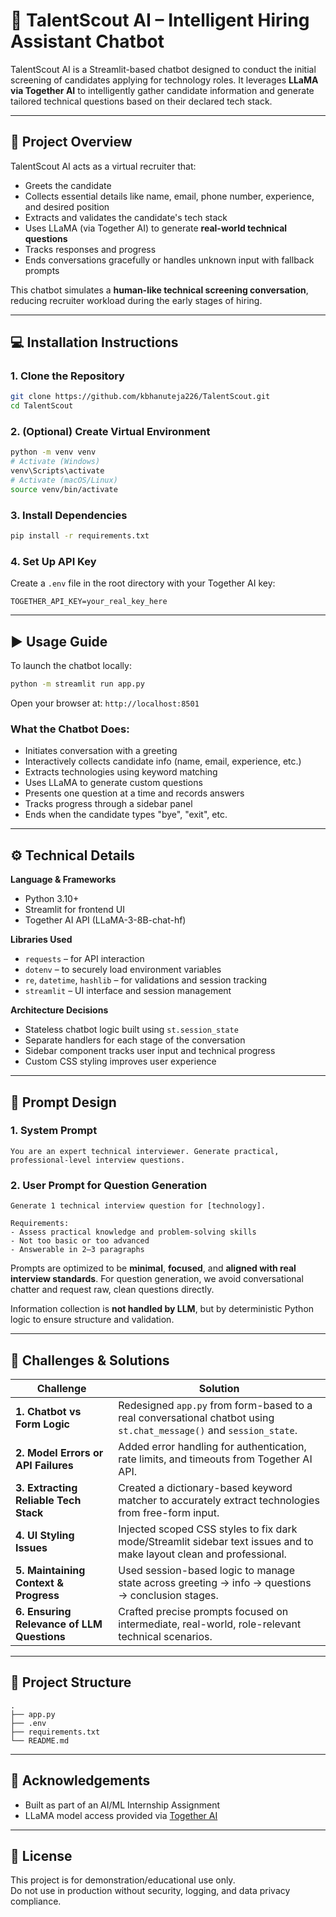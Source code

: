 # 🤖 TalentScout AI – Intelligent Hiring Assistant Chatbot

TalentScout AI is a Streamlit-based chatbot designed to conduct the initial screening of candidates applying for technology roles. It leverages **LLaMA via Together AI** to intelligently gather candidate information and generate tailored technical questions based on their declared tech stack.

---

## 📌 Project Overview

TalentScout AI acts as a virtual recruiter that:

- Greets the candidate
- Collects essential details like name, email, phone number, experience, and desired position
- Extracts and validates the candidate's tech stack
- Uses LLaMA (via Together AI) to generate **real-world technical questions**
- Tracks responses and progress
- Ends conversations gracefully or handles unknown input with fallback prompts

This chatbot simulates a **human-like technical screening conversation**, reducing recruiter workload during the early stages of hiring.

---

## 💻 Installation Instructions

### 1. Clone the Repository

```bash
git clone https://github.com/kbhanuteja226/TalentScout.git
cd TalentScout
```

### 2. (Optional) Create Virtual Environment

```bash
python -m venv venv
# Activate (Windows)
venv\Scripts\activate
# Activate (macOS/Linux)
source venv/bin/activate
```

### 3. Install Dependencies

```bash
pip install -r requirements.txt
```

### 4. Set Up API Key

Create a `.env` file in the root directory with your Together AI key:

```env
TOGETHER_API_KEY=your_real_key_here
```

---

## ▶️ Usage Guide

To launch the chatbot locally:

```bash
python -m streamlit run app.py
```

Open your browser at: `http://localhost:8501`

### What the Chatbot Does:
- Initiates conversation with a greeting
- Interactively collects candidate info (name, email, experience, etc.)
- Extracts technologies using keyword matching
- Uses LLaMA to generate custom questions
- Presents one question at a time and records answers
- Tracks progress through a sidebar panel
- Ends when the candidate types "bye", "exit", etc.

---

## ⚙️ Technical Details

**Language & Frameworks**
- Python 3.10+
- Streamlit for frontend UI
- Together AI API (LLaMA-3-8B-chat-hf)

**Libraries Used**
- `requests` – for API interaction  
- `dotenv` – to securely load environment variables  
- `re`, `datetime`, `hashlib` – for validations and session tracking  
- `streamlit` – UI interface and session management  

**Architecture Decisions**
- Stateless chatbot logic built using `st.session_state`
- Separate handlers for each stage of the conversation
- Sidebar component tracks user input and technical progress
- Custom CSS styling improves user experience

---

## 🧠 Prompt Design

### 1. **System Prompt**
```text
You are an expert technical interviewer. Generate practical, professional-level interview questions.
```

### 2. **User Prompt for Question Generation**
```text
Generate 1 technical interview question for [technology].

Requirements:
- Assess practical knowledge and problem-solving skills
- Not too basic or too advanced
- Answerable in 2–3 paragraphs
```

Prompts are optimized to be **minimal**, **focused**, and **aligned with real interview standards**. For question generation, we avoid conversational chatter and request raw, clean questions directly.

Information collection is **not handled by LLM**, but by deterministic Python logic to ensure structure and validation.

---

## 🧗 Challenges & Solutions

| Challenge | Solution |
|----------|----------|
| **1. Chatbot vs Form Logic** | Redesigned `app.py` from form-based to a real conversational chatbot using `st.chat_message()` and `session_state`. |
| **2. Model Errors or API Failures** | Added error handling for authentication, rate limits, and timeouts from Together AI API. |
| **3. Extracting Reliable Tech Stack** | Created a dictionary-based keyword matcher to accurately extract technologies from free-form input. |
| **4. UI Styling Issues** | Injected scoped CSS styles to fix dark mode/Streamlit sidebar text issues and to make layout clean and professional. |
| **5. Maintaining Context & Progress** | Used session-based logic to manage state across greeting → info → questions → conclusion stages. |
| **6. Ensuring Relevance of LLM Questions** | Crafted precise prompts focused on intermediate, real-world, role-relevant technical scenarios. |

---



## 📂 Project Structure

```
.
├── app.py
├── .env
├── requirements.txt
└── README.md
```

---

## 🙌 Acknowledgements

- Built as part of an AI/ML Internship Assignment  
- LLaMA model access provided via [Together AI](https://www.together.ai/)

---

## 📄 License

This project is for demonstration/educational use only.  
Do not use in production without security, logging, and data privacy compliance.

